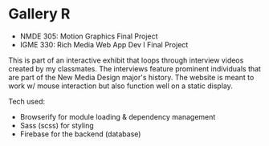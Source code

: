 

<h1>Gallery R</h1>

- NMDE 305: Motion Graphics Final Project
- IGME 330: Rich Media Web App Dev I Final Project

This is part of an interactive exhibit that loops through interview videos created by my classmates. The interviews
feature prominent individuals that are part of the New Media Design major's history. The website is meant to work w/
mouse interaction but also function well on a static display.


Tech used:
    <ul>
     <li>Browserify for module loading & dependency management</li>
     <li> Sass (scss) for styling</li>
     <li>Firebase for the backend (database)</li>
     </ul>
